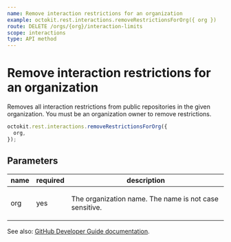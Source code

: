 ```yaml
---
name: Remove interaction restrictions for an organization
example: octokit.rest.interactions.removeRestrictionsForOrg({ org })
route: DELETE /orgs/{org}/interaction-limits
scope: interactions
type: API method
---
```


# Remove interaction restrictions for an organization

Removes all interaction restrictions from public repositories in the given organization. You must be an organization owner to remove restrictions.

```js
octokit.rest.interactions.removeRestrictionsForOrg({
  org,
});
```

## Parameters

<table>
  <thead>
    <tr>
      <th>name</th>
      <th>required</th>
      <th>description</th>
    </tr>
  </thead>
  <tbody>
    <tr><td>org</td><td>yes</td><td>

The organization name. The name is not case sensitive.

</td></tr>
  </tbody>
</table>

See also: [GitHub Developer Guide documentation](https://docs.github.com/rest/interactions/orgs#remove-interaction-restrictions-for-an-organization).
